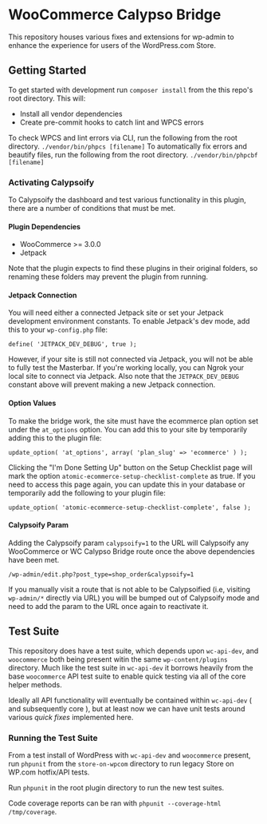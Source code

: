 # WooCommerce Calypso Bridge

This repository houses various fixes and extensions for wp-admin to enhance the experience for users of the WordPress.com Store.

## Getting Started

To get started with development run `composer install` from the this repo's root directory.  This will:
* Install all vendor dependencies
* Create pre-commit hooks to catch lint and WPCS errors

To check WPCS and lint errors via CLI, run the following from the root directory.
`./vendor/bin/phpcs [filename]`
To automatically fix errors and beautify files, run the following from the root directory.
`./vendor/bin/phpcbf [filename]`

### Activating Calypsoify

To Calypsoify the dashboard and test various functionality in this plugin, there are a number of conditions that must be met.

#### Plugin Dependencies
* WooCommerce >= 3.0.0
* Jetpack

Note that the plugin expects to find these plugins in their original folders, so renaming these folders may prevent the plugin from running.

#### Jetpack Connection
You will need either a connected Jetpack site or set your Jetpack development environment constants.  To enable Jetpack's dev mode, add this to your `wp-config.php` file:

`define( 'JETPACK_DEV_DEBUG', true );`

However, if your site is still not connected via Jetpack, you will not be able to fully test the Masterbar.  If you're working locally, you can Ngrok your local site to connect via Jetpack.  Also note that the `JETPACK_DEV_DEBUG` constant above will prevent making a new Jetpack connection.

#### Option Values

To make the bridge work, the site must have the ecommerce plan option set under the `at_options` option.  You can add this to your site by temporarily adding this to the plugin file:

`update_option( 'at_options', array( 'plan_slug' => 'ecommerce' ) );`

Clicking the "I'm Done Setting Up" button on the Setup Checklist page will mark the option `atomic-ecommerce-setup-checklist-complete` as true.  If you need to access this page again, you can update this in your database or temporarily add the following to your plugin file:

`update_option( 'atomic-ecommerce-setup-checklist-complete', false );`

#### Calypsoify Param
Adding the Calypsoify param `calypsoify=1` to the URL will Calypsoify any WooCommerce or WC Calypso Bridge route once the above dependencies have been met.

`/wp-admin/edit.php?post_type=shop_order&calypsoify=1`

If you manually visit a route that is not able to be Calypsoified (i.e, visiting `wp-admin/*` directly via URL) you will be bumped out of Calypsoify mode and need to add the param to the URL once again to reactivate it.


## Test Suite

This repository does have a test suite, which depends upon `wc-api-dev`, and `woocommerce` both being present witin the same `wp-content/plugins` directory. Much like the test suite in `wc-api-dev` it borrows heavily from the base `woocommerce` API test suite to enable quick testing via all of the core helper methods.

Ideally all API functionality will eventually be contained within `wc-api-dev` ( and subsequently core ), but at least now we can have unit tests around various _quick fixes_ implemented here.

### Running the Test Suite

From a test install of WordPress with `wc-api-dev` and `woocommerce` present, run `phpunit` from the `store-on-wpcom` directory to run legacy Store on WP.com hotfix/API tests.

Run `phpunit` in the root plugin directory to run the new test suites.

Code coverage reports can be ran with `phpunit --coverage-html /tmp/coverage`.